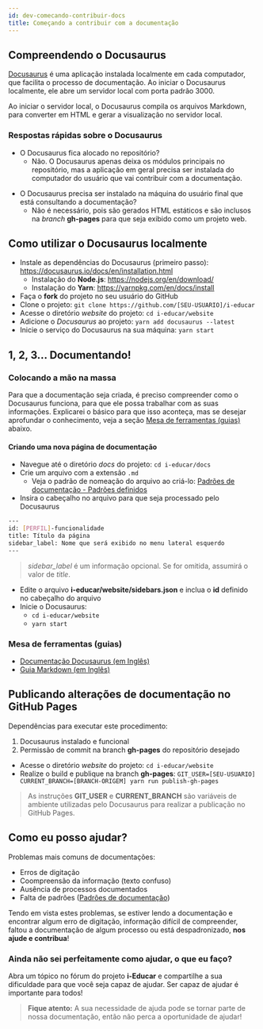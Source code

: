 ```yaml
---
id: dev-comecando-contribuir-docs
title: Começando a contribuir com a documentação
---
```


## Compreendendo o Docusaurus

[Docusaurus](https://docusaurus.io/) é uma aplicação instalada localmente em cada computador, que facilita o processo de documentação. Ao iniciar o Docusaurus localmente, ele abre um servidor local com porta padrão 3000.

Ao iniciar o servidor local, o Docusaurus compila os arquivos Markdown, para converter em HTML e gerar a visualização no servidor local.

### Respostas rápidas sobre o Docusaurus

- O Docusaurus fica alocado no repositório?
    - Não. O Docusaurus apenas deixa os módulos principais no repositório, mas a aplicação em geral precisa ser instalada do computador do usuário que vai contribuir com a documentação.

* O Docusaurus precisa ser instalado na máquina do usuário final que está consultando a documentação?
    * Não é necessário, pois são gerados HTML estáticos e são inclusos na *branch* **gh-pages** para que seja exibido como um projeto web.

## Como utilizar o Docusaurus localmente

- Instale as dependências do Docusaurus (primeiro passo): https://docusaurus.io/docs/en/installation.html
    - Instalação do **Node.js**: https://nodejs.org/en/download/
    - Instalação do **Yarn**: https://yarnpkg.com/en/docs/install
- Faça o **fork** do projeto no seu usuário do GitHub
- Clone o projeto: `git clone https://github.com/[SEU-USUARIO]/i-educar`
- Acesse o diretório *website* do projeto: `cd i-educar/website`
- Adicione o *Docusaurus* ao projeto: `yarn add docusaurus --latest`
- Inicie o serviço do Docusaurus na sua máquina: `yarn start`

## 1, 2, 3... Documentando!

### Colocando a mão na massa

Para que a documentação seja criada, é preciso compreender como o Docusaurus funciona, para que ele possa trabalhar com as suas informações. Explicarei o básico para que isso aconteça, mas se desejar aprofundar o conhecimento, veja a seção [Mesa de ferramentas (guias)](#mesa-ferramentas) abaixo.

#### Criando uma nova página de documentação

- Navegue até o diretório *docs* do projeto: `cd i-educar/docs`
- Crie um arquivo com a extensão `.md`
    - Veja o padrão de nomeação do arquivo ao criá-lo: [Padrões de documentação - Padrões definidos](dev-padroes-docs.md#padrões-definidos)
- Insira o cabeçalho no arquivo para que seja processado pelo Docusaurus
```bash
---
id: [PERFIL]-funcionalidade
title: Título da página
sidebar_label: Nome que será exibido no menu lateral esquerdo
---
```
> *sidebar_label* é um informação opcional. Se for omitida, assumirá o valor de *title*.

- Edite o arquivo **i-educar/website/sidebars.json** e inclua o **id** definido no cabeçalho do arquivo
- Inicie o Docusaurus:
    - `cd i-educar/website`
    - `yarn start`

### <a class="anchor" aria-hidden="true" id="mesa-ferramentas"></a> Mesa de ferramentas (guias)
- [Documentação Docusaurus (em Inglês)](https://docusaurus.io/docs/en/installation)
- [Guia Markdown (em Inglês)](https://www.markdownguide.org/)

## Publicando alterações de documentação no GitHub Pages

Dependẽncias para executar este procedimento:
1. Docusaurus instalado e funcional
1. Permissão de commit na branch **gh-pages** do repositório desejado

- Acesse o diretório *website* do projeto: `cd i-educar/website`
- Realize o build e publique na branch **gh-pages**: `GIT_USER=[SEU-USUARIO] CURRENT_BRANCH=[BRANCH-ORIGEM] yarn run publish-gh-pages`

> As instruções **GIT_USER** e **CURRENT_BRANCH** são variáveis de ambiente utilizadas pelo Docusaurus para realizar a publicação no GitHub Pages.

## Como eu posso ajudar?

Problemas mais comuns de documentações:
- Erros de digitação
- Coompreensão da informação (texto confuso)
- Ausência de processos documentados
- Falta de padrões ([Padrões de documentação](dev-padroes-docs.md))

Tendo em vista estes problemas, se estiver lendo a documentação e encontrar algum erro de digitação, informação difícil de compreender, faltou a documentação de algum processo ou está despadronizado, **nos ajude e contribua**!

### Ainda não sei perfeitamente como ajudar, o que eu faço?

Abra um tópico no fórum do projeto **i-Educar** e compartilhe a sua dificuldade para que você seja capaz de ajudar. Ser capaz de ajudar é importante para todos!

> **Fique atento:** A sua necessidade de ajuda pode se tornar parte de nossa documentação, então não perca a oportunidade de ajudar!